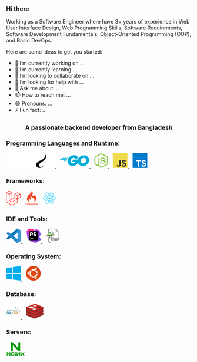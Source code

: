### Hi there
Working as a Software Engineer where have 3+ years of experience in Web User Interface Design, Web Programming Skills, Software Requirements, Software Development Fundamentals, Object-Oriented Programming (OOP), and Basic DevOps.

Here are some ideas to get you started:

- 🔭 I’m currently working on ...
- 🌱 I’m currently learning ...
- 👯 I’m looking to collaborate on ...
- 🤔 I’m looking for help with ...
- 💬 Ask me about ...
- 📫 How to reach me: ...
- 😄 Pronouns: ...
- ⚡ Fun fact: ...


<h3 align="center">A passionate backend developer from Bangladesh</h3>

### Programming Languages and Runtime:
<p align="left">
    <a href="https://code.visualstudio.com/" target="_blank" rel="noreferrer" style="margin-right: 10px;">
        <img src="./icon/programming/php.svg" alt="php" height="40"/>
    </a>
    <a href="https://notepad-plus-plus.org//" target="_blank" rel="noreferrer" style="margin-right: 10px;">
        <img src="./icon/programming/golang.svg" alt="golang" height="40"/>
    </a>
    <a href="https://www.jetbrains.com/phpstorm/" target="_blank" rel="noreferrer" style="margin-right: 10px;">
        <img src="./icon/programming/nodejs.svg" alt="nodejs" height="40"/>
    </a>
    <a href="https://www.jetbrains.com/phpstorm/" target="_blank" rel="noreferrer" style="margin-right: 10px;">
        <img src="./icon/programming/javascript.svg" alt="javascript" height="40"/>
    </a>
    <a href="https://www.jetbrains.com/phpstorm/" target="_blank" rel="noreferrer" style="margin-right: 10px;">
        <img src="./icon/programming/typescript.svg" alt="typescript" height="40"/>
    </a>
</p>

### Frameworks:
<p align="left">
    <a href="https://code.visualstudio.com/" target="_blank" rel="noreferrer" style="margin-right: 10px;">
        <img src="./icon/framework/laravel.svg" alt="laravel" height="40"/>
    </a>
    <a href="https://www.jetbrains.com/phpstorm/" target="_blank" rel="noreferrer" style="margin-right: 10px;">
        <img src="./icon/framework/codeigniter.svg" alt="codeigniter" height="40"/>
    </a>
    <a href="https://notepad-plus-plus.org//" target="_blank" rel="noreferrer" style="margin-right: 10px;">
        <img src="./icon/framework/react.svg" alt="react" height="40"/>
    </a>
</p>

### IDE and Tools:
<p align="left">
    <a href="https://code.visualstudio.com/" target="_blank" rel="noreferrer" style="margin-right: 10px;">
        <img src="./icon/ide/vs-code.svg" alt="vs-code" height="40"/>
    </a>
    <a href="https://www.jetbrains.com/phpstorm/" target="_blank" rel="noreferrer" style="margin-right: 10px;">
        <img src="./icon/ide/phpstorm.svg" alt="phpstorm" height="40"/>
    </a>
    <a href="https://notepad-plus-plus.org//" target="_blank" rel="noreferrer" style="margin-right: 10px;">
        <img src="./icon/ide/notepadd.svg" alt="notepadd" height="40"/>
    </a>
</p>

### Operating System:
<p align="left">
    <a href="https://code.visualstudio.com/" target="_blank" rel="noreferrer" style="margin-right: 10px;">
        <img src="./icon/os/windows.svg" alt="windows" height="40"/>
    </a>
    <a href="https://www.jetbrains.com/phpstorm/" target="_blank" rel="noreferrer" style="margin-right: 10px;">
        <img src="./icon/os/ubuntu.svg" alt="ubuntu" height="40"/>
    </a>
</p>

### Database:
<p align="left">
    <a href="https://code.visualstudio.com/" target="_blank" rel="noreferrer" style="margin-right: 10px;">
        <img src="./icon/database/mysql.svg" alt="mysql" height="40"/>
    </a>
    <a href="https://www.jetbrains.com/phpstorm/" target="_blank" rel="noreferrer" style="margin-right: 10px;">
        <img src="./icon/database/redis.svg" alt="redis" height="40"/>
    </a>
</p>

### Servers:
<p align="left">
    <a href="https://code.visualstudio.com/" target="_blank" rel="noreferrer" style="margin-right: 10px;">
        <img src="./icon/server/nginx.svg" alt="nginx" height="40"/>
    </a>
</p>












<!-- <p align="left"> <img src="https://komarev.com/ghpvc/?username=info-aamroni&label=Profile%20views&color=0e75b6&style=flat" alt="info-aamroni" /> </p>

<h3 align="left">Connect with me:</h3>
<p align="left">
<a href="https://linkedin.com/in/info-aamroni" target="blank"><img align="center" src="https://raw.githubusercontent.com/rahuldkjain/github-profile-readme-generator/master/src/images/icons/Social/linked-in-alt.svg" alt="info-aamroni" height="30" width="40" /></a>
<a href="https://stackoverflow.com/users/info-aamroni" target="blank"><img align="center" src="https://raw.githubusercontent.com/rahuldkjain/github-profile-readme-generator/master/src/images/icons/Social/stack-overflow.svg" alt="info-aamroni" height="30" width="40" /></a>
<a href="https://fb.com/info-aamroni" target="blank"><img align="center" src="https://raw.githubusercontent.com/rahuldkjain/github-profile-readme-generator/master/src/images/icons/Social/facebook.svg" alt="info-aamroni" height="30" width="40" /></a>
<a href="https://discord.gg/info-aamroni" target="blank"><img align="center" src="https://raw.githubusercontent.com/rahuldkjain/github-profile-readme-generator/master/src/images/icons/Social/discord.svg" alt="info-aamroni" height="30" width="40" /></a>
</p>

<h3 align="left">Languages and Tools:</h3>
<p align="left"> <a href="https://aws.amazon.com" target="_blank" rel="noreferrer"> <img src="https://raw.githubusercontent.com/devicons/devicon/master/icons/amazonwebservices/amazonwebservices-original-wordmark.svg" alt="aws" width="40" height="40"/> </a> <a href="https://codeigniter.com" target="_blank" rel="noreferrer"> <img src="https://cdn.worldvectorlogo.com/logos/codeigniter.svg" alt="codeigniter" width="40" height="40"/> </a> <a href="https://www.figma.com/" target="_blank" rel="noreferrer"> <img src="https://www.vectorlogo.zone/logos/figma/figma-icon.svg" alt="figma" width="40" height="40"/> </a> <a href="https://firebase.google.com/" target="_blank" rel="noreferrer"> <img src="https://www.vectorlogo.zone/logos/firebase/firebase-icon.svg" alt="firebase" width="40" height="40"/> </a> <a href="https://git-scm.com/" target="_blank" rel="noreferrer"> <img src="https://www.vectorlogo.zone/logos/git-scm/git-scm-icon.svg" alt="git" width="40" height="40"/> </a> <a href="https://developer.mozilla.org/en-US/docs/Web/JavaScript" target="_blank" rel="noreferrer"> <img src="https://raw.githubusercontent.com/devicons/devicon/master/icons/javascript/javascript-original.svg" alt="javascript" width="40" height="40"/> </a> <a href="https://laravel.com/" target="_blank" rel="noreferrer"> <img src="https://raw.githubusercontent.com/devicons/devicon/master/icons/laravel/laravel-plain-wordmark.svg" alt="laravel" width="40" height="40"/> </a> <a href="https://www.linux.org/" target="_blank" rel="noreferrer"> <img src="https://raw.githubusercontent.com/devicons/devicon/master/icons/linux/linux-original.svg" alt="linux" width="40" height="40"/> </a> <a href="https://nodejs.org" target="_blank" rel="noreferrer"> <img src="https://raw.githubusercontent.com/devicons/devicon/master/icons/nodejs/nodejs-original-wordmark.svg" alt="nodejs" width="40" height="40"/> </a> <a href="https://www.php.net" target="_blank" rel="noreferrer"> <img src="https://raw.githubusercontent.com/devicons/devicon/master/icons/php/php-original.svg" alt="php" width="40" height="40"/> </a> <a href="https://reactjs.org/" target="_blank" rel="noreferrer"> <img src="https://raw.githubusercontent.com/devicons/devicon/master/icons/react/react-original-wordmark.svg" alt="react" width="40" height="40"/> </a> <a href="https://sass-lang.com" target="_blank" rel="noreferrer"> <img src="https://raw.githubusercontent.com/devicons/devicon/master/icons/sass/sass-original.svg" alt="sass" width="40" height="40"/> </a> <a href="https://tailwindcss.com/" target="_blank" rel="noreferrer"> <img src="https://www.vectorlogo.zone/logos/tailwindcss/tailwindcss-icon.svg" alt="tailwind" width="40" height="40"/> </a> <a href="https://www.typescriptlang.org/" target="_blank" rel="noreferrer"> <img src="https://raw.githubusercontent.com/devicons/devicon/master/icons/typescript/typescript-original.svg" alt="typescript" width="40" height="40"/> </a> </p> -->
